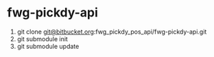 #  fwg-pickdy-api

1. git clone git@bitbucket.org:fwg_pickdy_pos_api/fwg-pickdy-api.git
2. git submodule init
3. git submodule update
